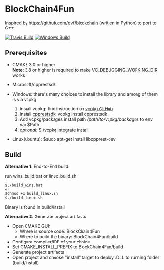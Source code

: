 # BlockChain4Fun
Inspired by https://github.com/dvf/blockchain (written in Python) to port to C++

[![Travis Build](https://travis-ci.org/chuongvhn/BlockChain4Fun.svg?branch=master)](https://travis-ci.org/chuongvhn/BlockChain4Fun)
[![Windows Build](https://ci.appveyor.com/api/github/webhook?id=jixa4ssowm0k7ue3
)](https://ci.appveyor.com/project/chuongvhn/BlockChain4Fun/branch/master)


## Prerequisites 

* CMAKE 3.0 or higher  
**Note**: 3.8 or higher is required to make VC\_DEBUGGING\_WORKING_DIR works
* Microsoft/cpprestsdk  
 * Windows: there's many choices to install the library and among of them is via vcpkg
   1. install vcpkg: find instruction on [vcpkg GitHub](https://github.com/Microsoft/vcpkg)
   2. install [cpprestsdk](https://github.com/Microsoft/cpprestsdk): vcpkg install cpprestsdk
   3. Add vcpkg/packages install path _/path/to/vcpkg/packages_ to env var $Path
   4. _optional_: $./vcpkg integrate install   
   
 * Linux(ubuntu):  $sudo apt-get install libcpprest-dev 



## Build 

**Alternative 1**: End-to-End build:
 
 run wins_build.bat or linux_build.sh

```  
$./build_wins.bat  
or
$chmod +x build_linux.sh  
$./build_linux.sh
```   

 Binary is found in build/install
 
**Alternative 2**: Generate project artifacts

- Open CMAKE GUI:
	+ Where is source code: BlockChain4Fun
	+ Where to build the binary: BlockChain4Fun/build
- Configure compiler/IDE of your choice
- Set CMAKE_INSTALL_PREFIX to BlockChain4Fun/build
- Generate project artifacts
- Open project and choose "install" target to deploy .DLL to running folder (build/install)
 
